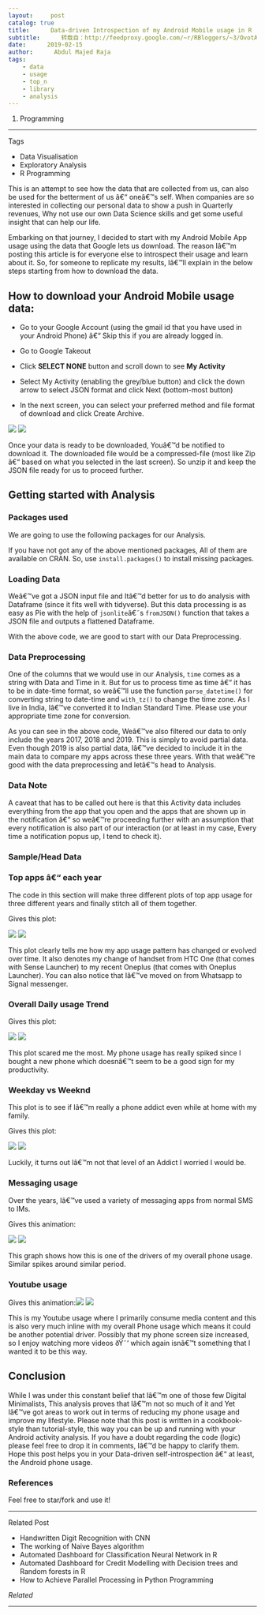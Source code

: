 ```yaml
---
layout:     post
catalog: true
title:      Data-driven Introspection of my Android Mobile usage in R
subtitle:      转载自：http://feedproxy.google.com/~r/RBloggers/~3/OvotAptx9pI/
date:      2019-02-15
author:      Abdul Majed Raja
tags:
    - data
    - usage
    - top_n
    - library
    - analysis
---
```


1. Programming


****

Tags



- Data Visualisation
- Exploratory Analysis
- R Programming

This is an attempt to see how the data that are collected from us, can also be used for the betterment of us â€“ oneâ€™s self. When companies are so interested in collecting our personal data to show a push in Quarterly revenues, Why not use our own Data Science skills and get some useful insight that can help our life. 

Embarking on that journey, I decided to start with my Android Mobile App usage using the data that Google lets us download. The reason Iâ€™m posting this article is for everyone else to introspect their usage and learn about it. So, for someone to replicate my results, Iâ€™ll explain in the below steps starting from how to download the data. 

## How to download your Android Mobile usage data:

- Go to your Google Account (using the gmail id that you have used in your Android Phone) â€“ Skip this if you are already logged in.

- Go to Google Takeout

- Click **SELECT NONE** button and scroll down to see **My Activity**

- Select My Activity (enabling the grey/blue button) and click the down arrow to select JSON format and click Next (bottom-most button)

- In the next screen, you can select your preferred method and file format of download and click Create Archive. 


![](https://i2.wp.com/datascienceplus.com/wp-content/uploads/2019/02/google_data.jpg?w=450&ssl=1)
![](https://i2.wp.com/datascienceplus.com/wp-content/uploads/2019/02/google_data.jpg?w=450&ssl=1)


Once your data is ready to be downloaded, Youâ€™d be notified to download it. The downloaded file would be a compressed-file (most like Zip â€“ based on what you selected in the last screen). So unzip it and keep the JSON file ready for us to proceed further. 

## Getting started with Analysis 

### Packages used 

We are going to use the following packages for our Analysis. 

If you have not got any of the above mentioned packages, All of them are available on CRAN. So, use `install.packages()` to install missing packages. 

### Loading Data

Weâ€™ve got a JSON input file and Itâ€™d better for us to do analysis with Dataframe (since it fits well with tidyverse). But this data processing is as easy as Pie with the help of `jsonlite`â€˜s `fromJSON()` function that takes a JSON file and outputs a flattened Dataframe. 

With the above code, we are good to start with our Data Preprocessing.

### Data Preprocessing

One of the columns that we would use in our Analysis, `time` comes as a string with Data and Time in it. But for us to process time as time â€“ it has to be in date-time format, so weâ€™ll use the function `parse_datetime()` for converting string to date-time and `with_tz()` to change the time zone. As I live in India, Iâ€™ve converted it to Indian Standard Time. Please use your appropriate time zone for conversion. 

As you can see in the above code, Weâ€™ve also filtered our data to only include the years 2017, 2018 and 2019. This is simply to avoid partial data. Even though 2019 is also partial data, Iâ€™ve decided to include it in the main data to compare my apps across these three years. With that weâ€™re good with the data preprocessing and letâ€™s head to Analysis. 

### Data Note

A caveat that has to be called out here is that this Activity data includes everything from the app that you open and the apps that are shown up in the notification â€“ so weâ€™re proceeding further with an assumption that every notification is also part of our interaction (or at least in my case, Every time a notification popus up, I tend to check it). 

### Sample/Head Data

### Top apps â€“ each year

The code in this section will make three different plots of top app usage for three different years and finally stitch all of them together. 

Gives this plot:

![](https://i1.wp.com/datascienceplus.com/wp-content/uploads/2019/02/app_usage_by_year.png?w=450&ssl=1)
![](https://i1.wp.com/datascienceplus.com/wp-content/uploads/2019/02/app_usage_by_year.png?w=450&ssl=1)


This plot clearly tells me how my app usage pattern has changed or evolved over time. It also denotes my change of handset from HTC One (that comes with Sense Launcher) to my recent Oneplus (that comes with Oneplus Launcher). You can also notice that Iâ€™ve moved on from Whatsapp to Signal messenger. 

### Overall Daily usage Trend

Gives this plot:

![](https://i0.wp.com/datascienceplus.com/wp-content/uploads/2019/02/daily-usage-trend.png?w=450&ssl=1)
![](https://i0.wp.com/datascienceplus.com/wp-content/uploads/2019/02/daily-usage-trend.png?w=450&ssl=1)


This plot scared me the most. My phone usage has really spiked since I bought a new phone which doesnâ€™t seem to be a good sign for my productivity. 

### Weekday vs Weeknd

This plot is to see if Iâ€™m really a phone addict even while at home with my family.

Gives this plot:

![](https://i1.wp.com/datascienceplus.com/wp-content/uploads/2019/02/weekday_weekend-1.png?w=450&ssl=1)
![](https://i1.wp.com/datascienceplus.com/wp-content/uploads/2019/02/weekday_weekend-1.png?w=450&ssl=1)


Luckily, it turns out Iâ€™m not that level of an Addict I worried I would be. 

### Messaging usage

Over the years, Iâ€™ve used a variety of messaging apps from normal SMS to IMs. 

Gives this animation: 

![](https://i1.wp.com/datascienceplus.com/wp-content/uploads/2019/02/msging.gif?w=450&ssl=1)
![](https://i1.wp.com/datascienceplus.com/wp-content/uploads/2019/02/msging.gif?w=450&ssl=1)


This graph shows how this is one of the drivers of my overall phone usage. Similar spikes around similar period. 

### Youtube usage

Gives this animation:![](https://i2.wp.com/datascienceplus.com/wp-content/uploads/2019/02/yt2.gif?w=450&ssl=1)
![](https://i2.wp.com/datascienceplus.com/wp-content/uploads/2019/02/yt2.gif?w=450&ssl=1)


This is my Youtube usage where I primarily consume media content and this is also very much inline with my overall Phone usage which means it could be another potential driver. Possibly that my phone screen size increased, so I enjoy watching more videos ðŸ˜‘ which again isnâ€™t something that I wanted it to be this way. 

## Conclusion

While I was under this constant belief that Iâ€™m one of those few Digital Minimalists, This analysis proves that Iâ€™m not so much of it and Yet Iâ€™ve got areas to work out in terms of reducing my phone usage and improve my lifestyle. Please note that this post is written in a cookbook-style than tutorial-style, this way you can be up and running with your Android activity analysis. If you have a doubt regarding the code (logic) please feel free to drop it in comments, Iâ€™d be happy to clarify them. Hope this post helps you in your Data-driven self-introspection â€“ at least, the Android phone usage. 

### References

 Feel free to star/fork and use it! 

****

Related Post



- Handwritten Digit Recognition with CNN
- The working of Naive Bayes algorithm
- Automated Dashboard for Classification Neural Network in R
- Automated Dashboard for Credit Modelling with Decision trees and Random forests in R
- How to Achieve Parallel Processing in Python Programming



*Related*








---
